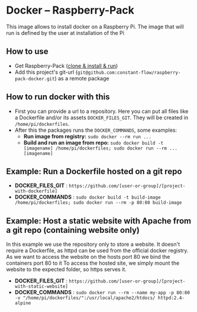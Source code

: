 # Docker – Raspberry-Pack

This image allows to install docker on a Raspberry Pi. The image that will run is defined by the user at installation of the Pi

## How to use

- Get Raspberry-Pack ([clone & install & run](https://github.com/constant-flow/raspberry-pack#getting-started))
- Add this project's git-url (`git@github.com:constant-flow/raspberry-pack-docker.git`) as a remote package

## How to run docker with this

- First you can provide a url to a repository. Here you can put all files like a Dockerfile and/or its assets `DOCKER_FILES_GIT`. They will be created in `/home/pi/dockerfiles`.
- After this the packages runs the `DOCKER_COMMANDS`, some examples:
  - **Run image from registry:** `sudo docker --rm run ...`
  - **Build and run an image from repo:** `sudo docker build -t [imagename] /home/pi/dockerfiles; sudo docker run --rm ... [imagename]`

## Example: Run a Dockerfile hosted on a git repo

- **DOCKER_FILES_GIT** : `https://github.com/[user-or-group]/[project-with-dockerfile]`
- **DOCKER_COMMANDS** : `sudo docker build -t build-image /home/pi/dockerfiles; sudo docker run --rm -p 80:80 build-image`

## Example: Host a static website with Apache from a git repo (containing website only)

In this example we use the repository only to store a website.
It doesn't require a Dockerfile, as httpd can be used from the official docker registry.
As we want to access the website on the hosts port 80 we bind the containers port 80 to it
To access the hosted site, we simply mount the website to the expected folder, so https serves it.

- **DOCKER_FILES_GIT** : `https://github.com/[user-or-group]/[project-with-static-website]`
- **DOCKER_COMMANDS** : `sudo docker run --rm --name my-app -p 80:80 -v "/home/pi/dockerfiles/":/usr/local/apache2/htdocs/ httpd:2.4-alpine`
